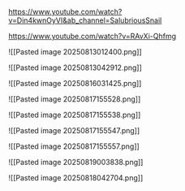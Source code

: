 https://www.youtube.com/watch?v=Din4kwnOyVI&ab_channel=SalubriousSnail

https://www.youtube.com/watch?v=RAvXi-Qhfmg


![[Pasted image 20250813012400.png]]

![[Pasted image 20250813042912.png]]

![[Pasted image 20250816031425.png]]

![[Pasted image 20250817155528.png]]

![[Pasted image 20250817155538.png]]

![[Pasted image 20250817155547.png]]

![[Pasted image 20250817155557.png]]

![[Pasted image 20250819003838.png]]

![[Pasted image 20250818042704.png]]